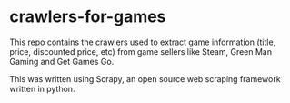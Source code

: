 crawlers-for-games
==================
This repo contains the crawlers used to extract game information (title, price, discounted price, etc) from game sellers like Steam, Green Man Gaming and Get Games Go.

This was written using Scrapy, an open source web scraping framework written in python.
